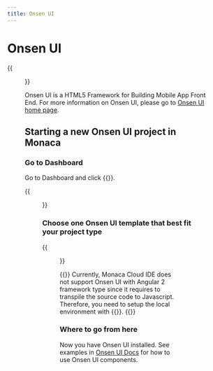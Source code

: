 ```yaml
---
title: Onsen UI
---
```


# Onsen UI

{{<figure src="/images/onsenui/with_text.png">}}

Onsen UI is a HTML5 Framework for Building Mobile App Front End. For more information on Onsen UI, please go to [Onsen UI home page](http://onsen.io).

## Starting a new Onsen UI project in Monaca

### Go to Dashboard

Go to Dashboard and click {{<guilabel name="Create Project">}}.

{{<figure src="/images/onsenui/new_project.png">}}

### Choose one Onsen UI template that best fit your project type

{{<figure src="/images/onsenui/choose_template.png">}}

{{<note>}}
    Currently, Monaca Cloud IDE does not support Onsen UI with Angular 2 framework type since it requires to transpile the source code to Javascript. Therefore, you need to setup the local environment with {{<link href="/en/monaca_cli/manual/overview" title="Monaca CLI">}}.
{{</note>}}

### Where to go from here

Now you have Onsen UI installed. See examples in [Onsen UI Docs](http://onsen.io/guide/overview.html) for how to use Onsen UI components.
